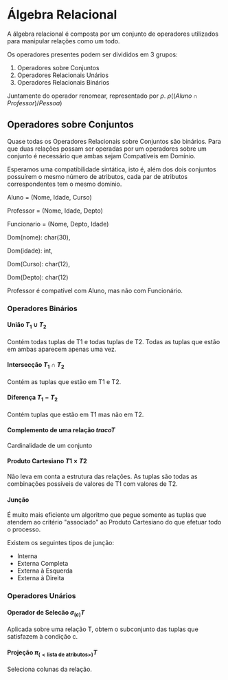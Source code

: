 # Álgebra Relacional

A álgebra relacional é composta por um conjunto de operadores utilizados para manipular relações como um todo.

Os operadores presentes podem ser divididos em 3 grupos:
1. Operadores sobre Conjuntos
2. Operadores Relacionais Unários
3. Operadores Relacionais Binários

Juntamente do operador renomear, representado por $\rho$.
$\rho((Aluno \cap Professor)/ Pessoa)$

## Operadores sobre Conjuntos
Quase todas os Operadores Relacionais sobre Conjuntos são binários. Para que duas relações possam ser operadas por um operadores sobre um conjunto é necessário que ambas sejam Compatíveis em Domínio.

Esperamos uma compatibilidade sintática, isto é, além dos dois conjuntos possuírem o mesmo número de atributos, cada par de atributos correspondentes tem o mesmo domínio.

Aluno = (Nome, Idade, Curso)

Professor = (Nome, Idade, Depto)

Funcionario = (Nome, Depto, Idade)

Dom(nome): char(30),

Dom(idade): int,

Dom(Curso): char(12),

Dom(Depto): char(12)

Professor é compatível com Aluno, mas não com Funcionário.

### Operadores Binários
#### União $T_1 \cup T_2$
Contém todas tuplas de T1 e todas tuplas de T2. Todas as tuplas que estão em ambas aparecem apenas uma vez.

#### Intersecção $T_1 \cap T_2$
Contém as tuplas que estão em T1 e T2.

#### Diferença $T_1 - T_2$ 
Contém tuplas que estão em T1 mas não em T2.

#### Complemento de uma relação $traco T$
Cardinalidade de um conjunto

#### Produto Cartesiano $T1 \times T2$
Não leva em conta a estrutura das relações. As tuplas são todas as combinações possíveis de valores de T1 com valores de T2.

#### Junção
É muito mais eficiente um algoritmo que pegue somente as tuplas que atendem ao critério "associado" ao Produto Cartesiano do que efetuar todo o processo.

Existem os seguintes tipos de junção:
- Interna
- Externa Completa
- Externa à Esquerda
- Externa à Direita

### Operadores Unários
#### Operador de Selecão $\sigma_{(c)}T$
Aplicada sobre uma relação T, obtem o subconjunto das tuplas que satisfazem à condição c.
#### Projeção $\pi_{(<\textbf{lista de atributos}>)}T$
Seleciona colunas da relação.


